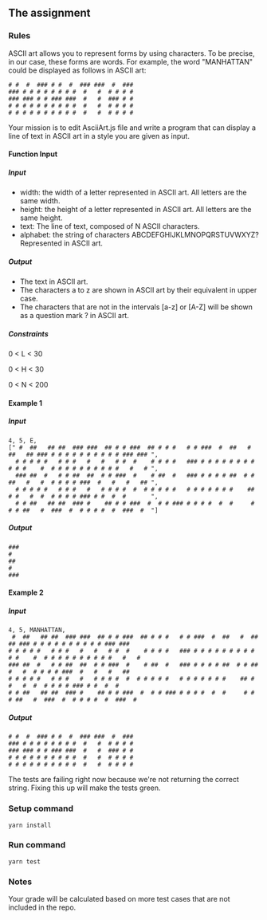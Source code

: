 ## The assignment
### Rules
ASCII art allows you to represent forms by using characters. To be precise, in our case, these forms are words. For example, the word "MANHATTAN" could be displayed as follows in ASCII art:
```
# #  #  ### # #  #  ### ###  #  ###
### # # # # # # # #  #   #  # # # #
### ### # # ### ###  #   #  ### # #
# # # # # # # # # #  #   #  # # # #
# # # # # # # # # #  #   #  # # # #
```
​Your mission is to edit AsciiArt.js file and write a program that can display a line of text in ASCII art in a style you are given as input.

#### Function Input
##### Input
* width: the width of a letter represented in ASCII art. All letters are the same width.
* height: the height of a letter represented in ASCII art. All letters are the same height.
* text: The line of text, composed of N ASCII characters.
* alphabet: the string of characters ABCDEFGHIJKLMNOPQRSTUVWXYZ? Represented in ASCII art.

##### Output
* The text in ASCII art.
* The characters a to z are shown in ASCII art by their equivalent in upper case.
* The characters that are not in the intervals [a-z] or [A-Z] will be shown as a question mark ? in ASCII art.
##### Constraints
0 < L < 30

0 < H < 30

0 < N < 200

#### Example 1
##### Input
```
4, 5, E, 
[" #  ##   ## ##  ### ###  ## # # ###  ## # # #   # # ###  #  ##   #  ##   ## ### # # # # # # # # # # ### ### ",
  # # # # #   # # #   #   #   # #  #    # # # #   ### # # # # # # # # # # #    #  # # # # # # # # # #   #   # ",
  ### ##  #   # # ##  ##  # # ###  #    # ##  #   ### # # # # ##  # # ##   #   #  # # # # ###  #   #   #   ## ",
  # # # # #   # # #   #   # # # #  #  # # # # #   # # # # # # #    ## # #   #  #  # # # # ### # #  #  #       ",
  # # ##   ## ##  ### #    ## # # ###  #  # # ### # # # #  #  #     # # # ##   #  ###  #  # # # #  #  ###  #  "]
```
##### Output
```
### 
#   
##  
#   
### 
```
#### Example 2
##### Input
```
4, 5, MANHATTAN,
 #  ##   ## ##  ### ###  ## # # ###  ## # # #   # # ###  #  ##   #  ##   ## ### # # # # # # # # # # ### ### 
# # # # #   # # #   #   #   # #  #    # # # #   ### # # # # # # # # # # #    #  # # # # # # # # # #   #   # 
### ##  #   # # ##  ##  # # ###  #    # ##  #   ### # # # # ##  # # ##   #   #  # # # # ###  #   #   #   ## 
# # # # #   # # #   #   # # # #  #  # # # # #   # # # # # # #    ## # #   #  #  # # # # ### # #  #  #       
# # ##   ## ##  ### #    ## # # ###  #  # # ### # # # #  #  #     # # # ##   #  ###  #  # # # #  #  ###  #  
```
##### Output
```
# #  #  ### # #  #  ### ###  #  ###  
### # # # # # # # #  #   #  # # # #  
### ### # # ### ###  #   #  ### # #  
# # # # # # # # # #  #   #  # # # #  
# # # # # # # # # #  #   #  # # # # 
```
The tests are failing right now because we're not returning the correct string. Fixing this up will make the tests green.

### Setup command
`yarn install`

### Run command
`yarn test`

### Notes
Your grade will be calculated based on more test cases that are not included in the repo.
